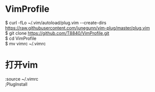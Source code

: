 # VimProfile

$ curl -fLo ~/.vim/autoload/plug.vim --create-dirs https://raw.githubusercontent.com/junegunn/vim-plug/master/plug.vim  
$ git clone https://github.com/T8840/VimProfile.git  
$ cd VimProfile  
$ mv vimrc ~/.vimrc  

# 打开vim
:source ~/.vimrc  
;PlugInstall
